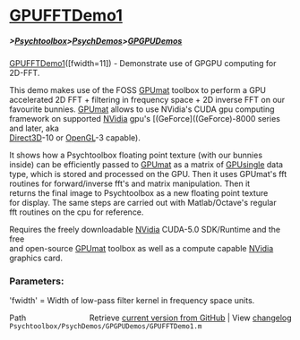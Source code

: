 # [GPUFFTDemo1](GPUFFTDemo1)
##### >[Psychtoolbox](Psychtoolbox)>[PsychDemos](PsychDemos)>[GPGPUDemos](GPGPUDemos)

[GPUFFTDemo1](GPUFFTDemo1)([fwidth=11]) - Demonstrate use of GPGPU computing for 2D-FFT.  
  
This demo makes use of the FOSS [GPUmat](GPUmat) toolbox to perform a GPU  
accelerated 2D FFT + filtering in frequency space + 2D inverse FFT on our  
favourite bunnies. [GPUmat](GPUmat) allows to use NVidia's CUDA gpu computing  
framework on supported [NVidia](NVidia) gpu's [(GeForce]((GeForce)-8000 series and later, aka  
[Direct3D](Direct3D)-10 or [OpenGL](OpenGL)-3 capable).  
  
It shows how a Psychtoolbox floating point texture (with our bunnies  
inside) can be efficiently passed to [GPUmat](GPUmat) as a matrix of [GPUsingle](GPUsingle) data  
type, which is stored and processed on the GPU. Then it uses GPUmat's fft  
routines for forward/inverse fft's and matrix manipulation. Then it  
returns the final image to Psychtoolbox as a new floating point texture  
for display. The same steps are carried out with Matlab/Octave's regular  
fft routines on the cpu for reference.  
  
Requires the freely downloadable [NVidia](NVidia) CUDA-5.0 SDK/Runtime and the free  
and open-source [GPUmat](GPUmat) toolbox as well as a compute capable [NVidia](NVidia)  
graphics card.  
  
### Parameters:  
  
'fwidth' = Width of low-pass filter kernel in frequency space units.  
  




<div class="code_header" style="text-align:right;">
  <span style="float:left;">Path&nbsp;&nbsp;</span> <span class="counter">Retrieve <a href=
  "https://raw.github.com/Psychtoolbox-3/Psychtoolbox-3/beta/Psychtoolbox/PsychDemos/GPGPUDemos/GPUFFTDemo1.m">current version from GitHub</a> | View <a href=
  "https://github.com/Psychtoolbox-3/Psychtoolbox-3/commits/beta/Psychtoolbox/PsychDemos/GPGPUDemos/GPUFFTDemo1.m">changelog</a></span>
</div>
<div class="code">
  <code>Psychtoolbox/PsychDemos/GPGPUDemos/GPUFFTDemo1.m</code>
</div>

